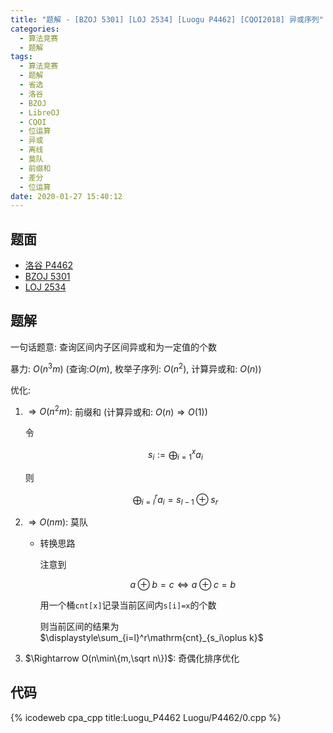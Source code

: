 ```yaml
---
title: "题解 - [BZOJ 5301] [LOJ 2534] [Luogu P4462] [CQOI2018] 异或序列"
categories:
  - 算法竞赛
  - 题解
tags:
  - 算法竞赛
  - 题解
  - 省选
  - 洛谷
  - BZOJ
  - LibreOJ
  - CQOI
  - 位运算
  - 异或
  - 离线
  - 莫队
  - 前缀和
  - 差分
  - 位运算
date: 2020-01-27 15:40:12
---
```


## 题面

- [洛谷 P4462](https://www.luogu.com.cn/problem/P4462)
- [BZOJ 5301](https://vjudge.net/problem/%E9%BB%91%E6%9A%97%E7%88%86%E7%82%B8-5301/origin)
- [LOJ 2534](https://loj.ac/problem/2534)

<!--more-->

## 题解

一句话题意: 查询区间内子区间异或和为一定值的个数

暴力: $O(n^3m)$ (查询:$O(m)$, 枚举子序列: $O(n^2)$, 计算异或和: $O(n)$)

优化:

1. $\Rightarrow O(n^2m)$: 前缀和 (计算异或和: $O(n)\Rightarrow O(1)$)

   令

   $$
   s_i:=\bigoplus_{i=1}^x a_i
   $$

   则

   $$
   \bigoplus_{i=l}^r a_i=s_{l-1}\oplus s_r
   $$

1. $\Rightarrow O(nm)$: 莫队

   - 转换思路

     注意到

     $$
     a\oplus b=c\iff a\oplus c=b
     $$

     用一个桶`cnt[x]`记录当前区间内`s[i]=x`的个数

     则当前区间的结果为 $\displaystyle\sum_{i=l}^r\mathrm{cnt}_{s_i\oplus k}$

1. $\Rightarrow O(n\min\{m,\sqrt n\})$: 奇偶化排序优化

## 代码

{% icodeweb cpa_cpp title:Luogu_P4462 Luogu/P4462/0.cpp %}
